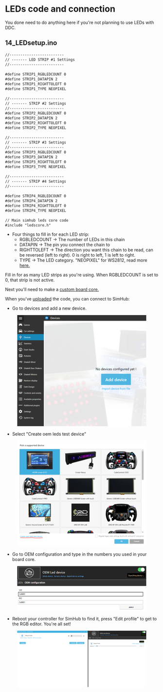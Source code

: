 # LEDs code and connection

You done need to do anything here if you're not planning to use LEDs with DDC.&#x20;

## 14\_LEDsetup.ino

```
//-------------------------
// ------- LED STRIP #1 Settings
//-------------------------

#define STRIP1_RGBLEDCOUNT 0
#define STRIP1_DATAPIN 2
#define STRIP1_RIGHTTOLEFT 0
#define STRIP1_TYPE NEOPIXEL

//-------------------------
// ------- STRIP #2 Settings
//-------------------------
#define STRIP2_RGBLEDCOUNT 0
#define STRIP2_DATAPIN 2 
#define STRIP2_RIGHTTOLEFT 0
#define STRIP2_TYPE NEOPIXEL

//-------------------------
// ------- STRIP #3 Settings
//-------------------------
#define STRIP3_RGBLEDCOUNT 0
#define STRIP3_DATAPIN 2
#define STRIP3_RIGHTTOLEFT 0
#define STRIP3_TYPE NEOPIXEL

//-------------------------
// ------- STRIP #4 Settings
//-------------------------

#define STRIP4_RGBLEDCOUNT 0
#define STRIP4_DATAPIN 2
#define STRIP4_RIGHTTOLEFT 0
#define STRIP4_TYPE NEOPIXEL

// Main simhub leds core code
#include "ledscore.h"
```

* Four things to fill in for each LED strip:
  * RGBLEDCOUNT -> The number of LEDs in this chain
  * DATAPIN -> The pin you connect the chain to
  * RIGHTTOLEFT -> The direction you want this chain to be read, can be reversed (left to right). 0 is right to left, 1 is left to right.
  * TYPE -> The LED category. "NEOPIXEL" for WS2812, read more [here.](https://github.com/FastLED/FastLED/wiki/Overview#chipsets)

Fill in for as many LED strips as you're using. When RGBLEDCOUNT is set to 0, that strip is not active.&#x20;

Next you'll need to make a [custom board core. ](../4.-advanced-features/naming-the-controller.md)

When you've [uploaded](upload.md) the code, you can connect to SimHub:

* Go to devices and add a new device.

<figure><img src="../.gitbook/assets/image.png" alt=""><figcaption></figcaption></figure>

* Select "Create oem leds test device"

<figure><img src="../.gitbook/assets/image (14).png" alt=""><figcaption></figcaption></figure>

* Go to OEM configuration and type in the numbers you used in your board core.&#x20;

<figure><img src="../.gitbook/assets/image (12).png" alt=""><figcaption></figcaption></figure>

* Reboot your controller for SimHub to find it, press "Edit profile" to get to the RGB editor. You're all set!

<figure><img src="../.gitbook/assets/image (4).png" alt=""><figcaption></figcaption></figure>
